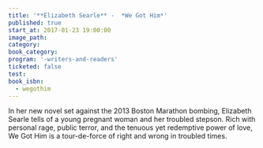 ```yaml
---
title: '**Elizabeth Searle** -  *We Got Him*'
published: true
start_at: 2017-01-23 19:00:00
image_path:
category:
book_category:
program: '-writers-and-readers'
ticketed: false
test:
book_isbn:
  - wegothim
---
```



In her new novel set against the 2013 Boston Marathon bombing, Elizabeth Searle tells of a young pregnant woman and her troubled stepson. Rich with personal rage, public terror, and the tenuous yet redemptive power of love, We Got Him is a tour-de-force of right and wrong in troubled times.
